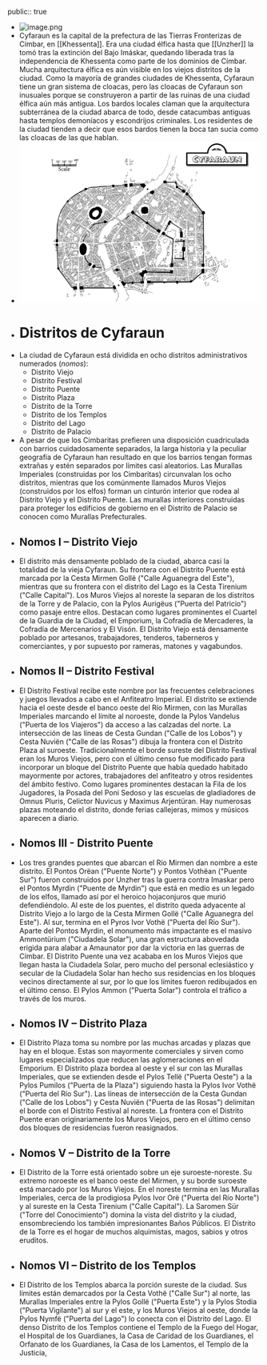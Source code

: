 public:: true

- ![image.png](../assets/image_1747073496852_0.png)
- Cyfaraun es la capital de la prefectura de las Tierras Fronterizas de Címbar, en [[Khessenta]]. Era una ciudad élfica hasta que [[Unzher]] la tomó tras la extinción del Bajo Imáskar, quedando liberada tras la independencia de Khessenta como parte de los dominios de Címbar. Mucha arquitectura élfica es aún visible en los viejos distritos de la ciudad. Como la mayoría de grandes ciudades de Khessenta, Cyfaraun tiene un gran sistema de cloacas, pero las cloacas de Cyfaraun son inusuales porque se construyeron a partir de las ruinas de una ciudad élfica aún más antigua. Los bardos locales claman que la arquitectura subterránea de la ciudad abarca de todo, desde catacumbas antiguas hasta templos demoníacos y escondrijos criminales. Los residentes de la ciudad tienden a decir que esos bardos tienen la boca tan sucia como las cloacas de las que hablan.
- ![image.png](../assets/image_1747092063246_0.png)
- # Distritos de Cyfaraun
- La ciudad de Cyfaraun está dividida en ocho distritos administrativos numerados (*nomos*):
	- Distrito Viejo
	- Distrito Festival
	- Distrito Puente
	- Distrito Plaza
	- Distrito de la Torre
	- Distrito de los Templos
	- Distrito del Lago
	- Distrito de Palacio
- A pesar de que los Cimbaritas prefieren una disposición cuadriculada con barrios cuidadosamente separados, la larga historia y la peculiar geografía de Cyfaraun han resultado en que los barrios tengan formas extrañas y estén separados por límites casi aleatorios. Las Murallas Imperiales (construidas por los Cimbaritas) circunvalan los ocho distritos, mientras que los comúnmente llamados Muros Viejos (construidos por los elfos) forman un cinturón interior que rodea al Distrito Viejo y el Distrito Puente. Las murallas interiores construidas para proteger los edificios de gobierno en el Distrito de Palacio se conocen como Murallas Prefecturales.
- ## Nomos I – Distrito Viejo
- El distrito más densamente poblado de la ciudad, abarca casi la totalidad de la vieja Cyfaraun. Su frontera con el Distrito Puente está marcada por la Cesta Mirmen Gollë ("Calle Aguanegra del Este"), mientras que su frontera con el distrito del Lago es la Cesta Tirenium ("Calle Capital"). Los Muros Viejos al noreste la separan de los distritos de la Torre y de Palacio, con la Pylos Aurigëus ("Puerta del Patricio") como pasaje entre ellos. Destacan como lugares prominentes el Cuartel de la Guardia de la Ciudad, el Emporium, la Cofradía de Mercaderes, la Cofradía de Mercenarios y El Visón. El Distrito Viejo está densamente poblado por artesanos, trabajadores, tenderos, taberneros y comerciantes, y por supuesto por rameras, matones y vagabundos.
- ## Nomos II – Distrito Festival
- El Distrito Festival recibe este nombre por las frecuentes celebraciones y juegos llevados a cabo en el Anfiteatro Imperial. El distrito se extiende hacia el oeste desde el banco oeste del Río Mirmen, con las Murallas Imperiales marcando el límite al noroeste, donde la Pylos Vandelus ("Puerta de los Viajeros") da acceso a las calzadas del norte. La intersección de las líneas de Cesta Gundan ("Calle de los Lobos") y Cesta Nuviën ("Calle de las Rosas") dibuja la frontera con el Distrito Plaza al suroeste. Tradicionalmente el borde sureste del Distrito Festival eran los Muros Viejos, pero con el último censo fue modificado para incorporar un bloque del Distrito Puente que había quedado habitado mayormente por actores, trabajadores del anfiteatro y otros residentes del ámbito festivo. Como lugares prominentes destacan la Fila de los Jugadores, la Posada del Poni Sedoso y las escuelas de gladiadores de Omnus Pluris, Celictor Nuvicus y Maximus Arjentüran. Hay numerosas plazas moteando el distrito, donde ferias callejeras, mimos y músicos aparecen a diario.
- ## Nomos III - Distrito Puente
- Los tres grandes puentes que abarcan el Río Mirmen dan nombre a este distrito. El Pontos Orëan ("Puente Norte") y Pontos Vothëan ("Puente Sur") fueron construidos por Unzher tras la guerra contra Imaskar pero el Pontos Myrdin ("Puente de Myrdin") que está en medio es un legado de los elfos, llamado así por el heroico hojaconjuros que murió defendiéndolo. Al este de los puentes, el distrito queda adyacente al Distrito Viejo a lo largo de la Cesta Mirmen Gollë ("Calle Aguanegra del Este"). Al sur, termina en el Pyros Ivor Vothë ("Puerta del Río Sur"). Aparte del Pontos Myrdin, el monumento más impactante es el masivo Ammontürium ("Ciudadela Solar"), una gran estructura abovedada erigida para alabar a Amaunator por dar la victoria en las guerras de Címbar. El Distrito Puente una vez acababa en los Muros Viejos que llegan hasta la Ciudadela Solar, pero mucho del personal eclesiástico y secular de la Ciudadela Solar han hecho sus residencias en los bloques vecinos directamente al sur, por lo que los límites fueron redibujados en el último censo. El Pylos Ammon ("Puerta Solar") controla el tráfico a través de los muros.
- ## Nomos IV – Distrito Plaza
- El Distrito Plaza toma su nombre por las muchas arcadas y plazas que hay en el bloque. Estas son mayormente comerciales y sirven como lugares especializados que reducen las aglomeraciones en el Emporium. El Distrito plaza bordea al oeste y el sur con las Murallas Imperiales, que se extienden desde el Pylos Tellë ("Puerta Oeste") a la Pylos Pumilos ("Puerta de la Plaza") siguiendo hasta la Pylos Ivor Vothë ("Puerta del Río Sur"). Las líneas de intersección de la Cesta Gundan ("Calle de los Lobos") y Cesta Nuviën ("Puerta de las Rosas") delimitan el borde con el Distrito Festival al noreste. La frontera con el Distrito Puente eran originariamente los Muros Viejos, pero en el último censo dos bloques de residencias fueron reasignados.
- ## Nomos V – Distrito de la Torre
- El Distrito de la Torre está orientado sobre un eje suroeste-noreste. Su extremo noroeste es el banco oeste del Mirmen, y su borde suroeste está marcado por los Muros Viejos. En el noreste termina en las Murallas Imperiales, cerca de la prodigiosa Pylos Ivor Orë ("Puerta del Río Norte") y al sureste en la Cesta Tirenium ("Calle Capital"). La Saromen Sür ("Torre del Conocimiento") domina la vista del distrito y la ciudad, ensombreciendo los también impresionantes Baños Públicos. El Distrito de la Torre es el hogar de muchos alquimistas, magos, sabios y otros eruditos.
- ## Nomos VI – Distrito de los Templos
- El Distrito de los Templos abarca la porción sureste de la ciudad. Sus límites están demarcados por la Cesta Vothë ("Calle Sur") al norte, las Murallas Imperiales entre la Pylos Gollë ("Puerta Este") y la Pylos Stodia ("Puerta Vigilante") al sur y el este, y los Muros Viejos al oeste, donde la Pylos Nymfë ("Puerta del Lago") lo conecta con el Distrito del Lago. El denso Distrito de los Templos contiene el Templo de la Fuego del Hogar, el Hospital de los Guardianes, la Casa de Caridad de los Guardianes, el Orfanato de los Guardianes, la Casa de los Lamentos, el Templo de la Justicia,